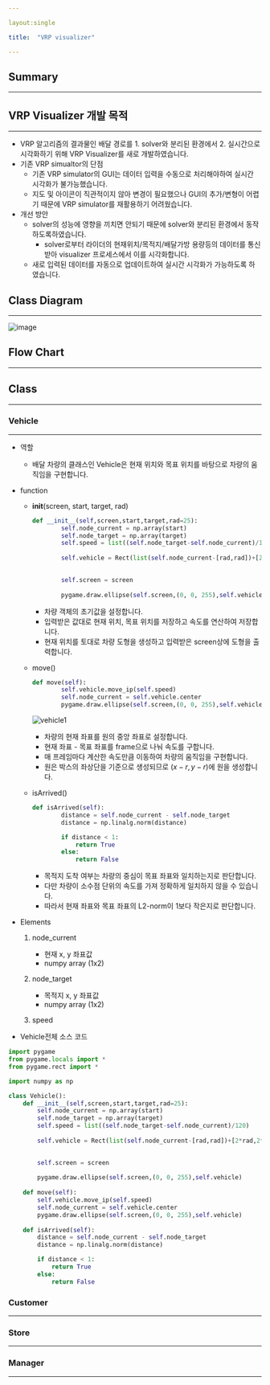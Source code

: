 ```yaml
---

layout:single

title:  "VRP visualizer"

---
```


## Summary

------

## VRP Visualizer 개발 목적

------

- VRP 알고리즘의 결과물인 배달 경로를 1. solver와 분리된 환경에서 2. 실시간으로 시각화하기 위해 VRP Visualizer를 새로 개발하였습니다.
- 기존 VRP simualtor의 단점
  - 기존 VRP simulator의 GUI는 데이터 입력을 수동으로 처리해야하여 실시간 시각화가 불가능했습니다.
  - 지도 및 아이콘이 직관적이지 않아 변경이 필요했으나 GUI의 추가/변형이 어렵기 때문에 VRP simulator를 재활용하기 어려웠습니다.
- 개선 방안
  - solver의 성능에 영향을 끼치면 안되기 때문에 solver와 분리된 환경에서 동작하도록하였습니다.
    - solver로부터 라이더의 현재위치/목적지/배달가방 용량등의 데이터를 통신받아 visualizer 프로세스에서 이를 시각화합니다.
  - 새로 입력된 데이터를 자동으로 업데이트하여 실시간 시각화가 가능하도록 하였습니다.

## Class Diagram

------

![image](https://user-images.githubusercontent.com/57242033/116805277-33d8fa00-ab60-11eb-971a-c1cf03f3d612.png)

## Flow Chart

------

## Class

------

### Vehicle

------

- 역할

  - 배달 차량의 클래스인 Vehicle은 현재 위치와 목표 위치를 바탕으로 차량의 움직임을 구현합니다.

- function

  - **init**(screen, start, target, rad)

    ```python
    def __init__(self,screen,start,target,rad=25):
            self.node_current = np.array(start)
            self.node_target = np.array(target)
            self.speed = list((self.node_target-self.node_current)/120)
            
            self.vehicle = Rect(list(self.node_current-[rad,rad])+[2*rad,2*rad])
    
            
            self.screen = screen
            
            pygame.draw.ellipse(self.screen,(0, 0, 255),self.vehicle)
    ```

    - 차량 객체의 초기값을 설정합니다.
    - 입력받은 값대로 현재 위치, 목표 위치를 저장하고 속도를 연산하여 저장합니다.
    - 현재 위치를 토대로 차량 도형을 생성하고 입력받은 screen상에 도형을 출력합니다.

  - move()

    ```python
    def move(self):
            self.vehicle.move_ip(self.speed)
            self.node_current = self.vehicle.center
            pygame.draw.ellipse(self.screen,(0, 0, 255),self.vehicle)
    ```

    ![vehicle1](https://user-images.githubusercontent.com/57242033/116806928-2d03b480-ab6b-11eb-8ec9-fa4a3558f372.png)

    - 차량의 현재 좌표를 원의 중앙 좌표로 설정합니다.
    - 현재 좌표 - 목표 좌표를 frame으로 나눠 속도를 구합니다.
    - 매 프레임마다 계산한 속도만큼 이동하여 차량의 움직임을 구현합니다.
    - 원은 박스의 좌상단을 기준으로 생성되므로 $(x-r,y-r)$에 원을 생성합니다.

  - isArrived()

    ```python
    def isArrived(self):
            distance = self.node_current - self.node_target
            distance = np.linalg.norm(distance)
    
            if distance < 1:
                return True
            else:
                return False
    ```

    - 목적지 도착 여부는 차량의 중심이 목표 좌표와 일치하는지로  판단합니다.
    - 다만 차량이 소수점 단위의 속도를 가져 정확하게 일치하지 않을 수 있습니다.
    - 따라서 현재 좌표와 목표 좌표의 L2-norm이 1보다 작은지로 판단합니다.

- Elements

  1. node_current

     - 현재 x, y 좌표값
     - numpy array (1x2)
  2. node_target
  
     - 목적지 x, y 좌표값
     - numpy array (1x2)
  3. speed

- Vehicle전체 소스 코드

```python
import pygame
from pygame.locals import *
from pygame.rect import *

import numpy as np

class Vehicle():
    def __init__(self,screen,start,target,rad=25):
        self.node_current = np.array(start)
        self.node_target = np.array(target)
        self.speed = list((self.node_target-self.node_current)/120)
        
        self.vehicle = Rect(list(self.node_current-[rad,rad])+[2*rad,2*rad])

        
        self.screen = screen
        
        pygame.draw.ellipse(self.screen,(0, 0, 255),self.vehicle)
        
    def move(self):
        self.vehicle.move_ip(self.speed)
        self.node_current = self.vehicle.center
        pygame.draw.ellipse(self.screen,(0, 0, 255),self.vehicle)
        
    def isArrived(self):
        distance = self.node_current - self.node_target
        distance = np.linalg.norm(distance)

        if distance < 1:
            return True
        else:
            return False
```

### Customer

------

### Store

------

### Manager

------

